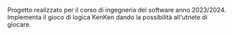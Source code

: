 Progetto realizzato per il corso di ingegneria del software anno 2023/2024. Implementa il gioco di logica KenKen dando la possibilità all'utnete di giocare.
